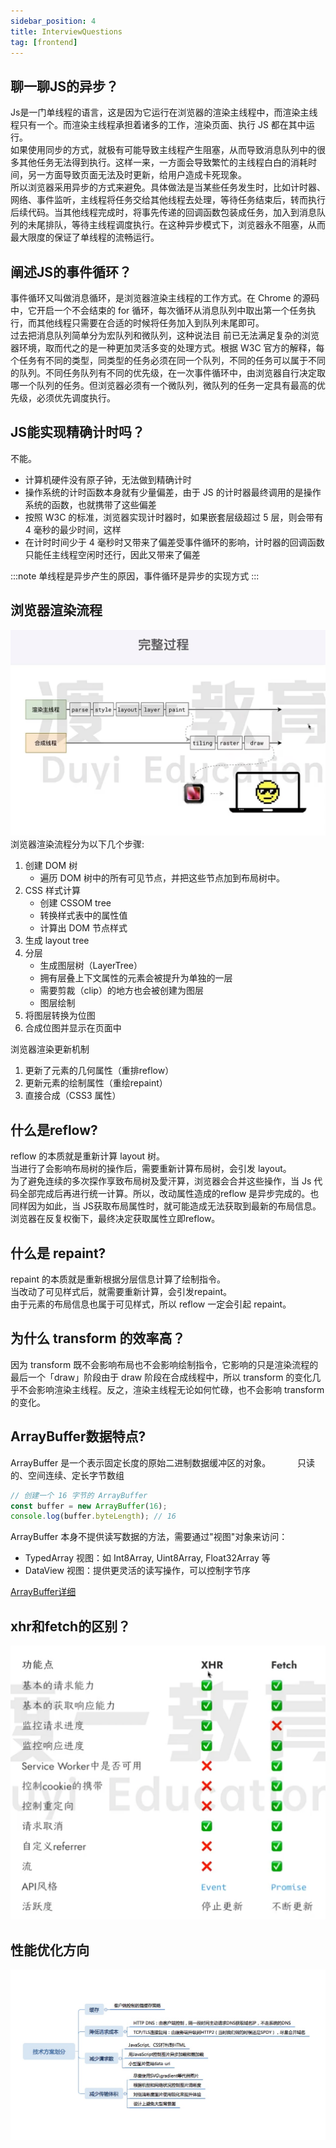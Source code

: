 ```yaml
---
sidebar_position: 4
title: InterviewQuestions 
tag: [frontend]
---
```



## 聊一聊JS的异步？
Js是一门单线程的语言，这是因为它运行在浏览器的渲染主线程中，而渲染主线程只有一个。而渲染主线程承担着诸多的工作，渲染页面、执行 JS 都在其中运行。   
如果使用同步的方式，就极有可能导致主线程产生阻塞，从而导致消息队列中的很多其他任务无法得到执行。这样一来，一方面会导致繁忙的主线程白白的消耗时间，另一方面导致页面无法及时更新，给用户造成卡死现象。   
所以浏览器采用异步的方式来避免。具体做法是当某些任务发生时，比如计时器、网络、事件监听，主线程将任务交给其他线程去处理，等待任务结束后，转而执行后续代码。当其他线程完成时，将事先传递的回调函数包装成任务，加入到消息队列的未尾排队，等待主线程调度执行。在这种异步模式下，浏览器永不阻塞，从而最大限度的保证了单线程的流畅运行。

## 阐述JS的事件循环？
事件循环又叫做消息循环，是浏览器渲染主线程的工作方式。在 Chrome 的源码中，它开启一个不会结束的 for 循环，每次循环从消息队列中取出第一个任务执行，而其他线程只需要在合适的时候将任务加入到队列未尾即可。   
过去把消息队列简单分为宏队列和微队列，这种说法目 前已无法满足复杂的浏览器环境，取而代之的是一种更加灵活多变的处理方式。根据 W3C 官方的解释，每个任务有不同的类型，同类型的任务必须在同一个队列，不同的任务可以属于不同的队列。不同任务队列有不同的优先级，在一次事件循环中，由浏览器自行决定取哪一个队列的任务。但浏览器必须有一个微队列，微队列的任务一定具有最高的优先级，必须优先调度执行。

## JS能实现精确计时吗？ 

不能。
- 计算机硬件没有原子钟，无法做到精确计时
- 操作系统的计时函数本身就有少量偏差，由于 JS 的计时器最终调用的是操作系统的函数，也就携带了这些偏差
- 按照 W3C 的标准，浏览器实现计时器时，如果嵌套层级超过 5 层，则会带有 4 毫秒的最少时间，这样
- 在计时时间少于 4 毫秒时又带来了偏差受事件循环的影响，计时器的回调函数只能任主线程空闲时还行，因此又带来了偏差
  
:::note
单线程是异步产生的原因，事件循环是异步的实现方式
:::

## 浏览器渲染流程
![browser-render](./imgs/browser-render.png)   
浏览器渲染流程分为以下几个步骤:   
1.  创建 DOM 树
    - 遍历 DOM 树中的所有可见节点，并把这些节点加到布局树中。
2.  CSS 样式计算
    - 创建 CSSOM tree
    - 转换样式表中的属性值
    - 计算出 DOM 节点样式
3.  生成 layout tree
4.  分层
    - 生成图层树（LayerTree）
    - 拥有层叠上下文属性的元素会被提升为单独的一层
    - 需要剪裁（clip）的地方也会被创建为图层
    - 图层绘制
5.  将图层转换为位图
6.  合成位图并显示在页面中
   
浏览器渲染更新机制   
1.  更新了元素的几何属性（重排reflow）
2.  更新元素的绘制属性（重绘repaint）
3.  直接合成（CSS3 属性）


## 什么是reflow?
reflow 的本质就是重新计算 layout 树。   
当进行了会影响布局树的操作后，需要重新计算布局树，会引发 layout。   
为了避免连续的多次探作享致布局树及愛汗算，浏览器会合并这些操作，当 Js 代码全部完成后再进行统一计算。所以，改动属性造成的reflow 是异步完成的。也同样因为如此，当 JS获取布局属性时，就可能造成无法获取到最新的布局信息。浏览器在反复权衡下，最终决定获取属性立即reflow。

## 什么是 repaint?
repaint 的本质就是重新根据分层信息计算了绘制指令。   
当改动了可见样式后，就需要重新计算，会引发repaint。   
由于元素的布局信息也属于可见样式，所以 reflow 一定会引起 repaint。

## 为什么 transform 的效率高？
因为 transform 既不会影响布局也不会影响绘制指令，它影响的只是渲染流程的最后一个「draw」阶段由于 draw 阶段在合成线程中，所以 transform 的变化几乎不会影响渲染主线程。反之，渲染主线程无论如何忙碌，也不会影响 transform 的变化。

## ArrayBuffer数据特点?
ArrayBuffer 是一个表示固定长度的原始二进制数据缓冲区的对象。　　
　
只读的、空间连续、定长字节数组

```js
// 创建一个 16 字节的 ArrayBuffer
const buffer = new ArrayBuffer(16);
console.log(buffer.byteLength); // 16

```
ArrayBuffer 本身不提供读写数据的方法，需要通过"视图"对象来访问：

- TypedArray 视图：如 Int8Array, Uint8Array, Float32Array 等
- DataView 视图：提供更灵活的读写操作，可以控制字节序

[ArrayBuffer详细](../javascript/ArrayBuffer.md)

## xhr和fetch的区别？
![fetch](./imgs/xhrfetch.png)



## 性能优化方向

![performance](./imgs/performance.jpg)